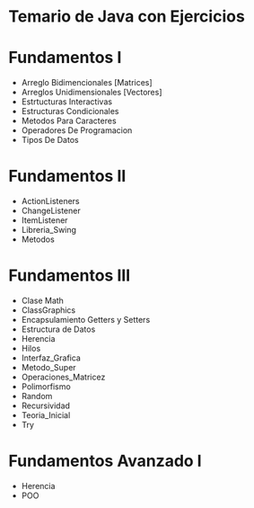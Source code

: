 # Temario de Java con Ejercicios

# Fundamentos I
  * Arreglo Bidimencionales [Matrices]
  * Arreglos Unidimensionales [Vectores]
  * Estrtucturas Interactivas
  * Estructuras Condicionales
  * Metodos Para Caracteres
  * Operadores De Programacion
  * Tipos De Datos
# Fundamentos II
  * ActionListeners
  * ChangeListener
  * ItemListener
  * Libreria_Swing
  * Metodos
# Fundamentos III
  * Clase Math
  * ClassGraphics
  * Encapsulamiento Getters y Setters
  * Estructura de Datos
  * Herencia
  * Hilos
  * Interfaz_Grafica
  * Metodo_Super
  * Operaciones_Matricez
  * Polimorfismo
  * Random
  * Recursividad
  * Teoria_Inicial
  * Try
# Fundamentos Avanzado I
  * Herencia
  * POO









